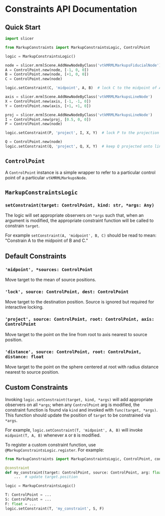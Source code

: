 # Constraints API Documentation

## Quick Start

```python
import slicer

from MarkupConstraints import MarkupConstraintsLogic, ControlPoint

logic = MarkupConstraintsLogic()

node = slicer.mrmlScene.AddNewNodeByClass('vtkMRMLMarkupsFiducialNode')
A = ControlPoint.new(node, [-1, 0, 0])
B = ControlPoint.new(node, [+1, 0, 0])
C = ControlPoint.new(node)

logic.setConstraint(C, 'midpoint', A, B)  # lock C to the midpoint of A and B.

axis = slicer.mrmlScene.AddNewNodeByClass('vtkMRMLMarkupsLineNode')
X = ControlPoint.new(axis, [-1, -1, 0])
Y = ControlPoint.new(axis, [+1, +1, 0])

proj = slicer.mrmlScene.AddNewNodeByClass('vtkMRMLMarkupsLineNode')
I = ControlPoint.new(proj, [0.5, 0, 0])
P = ControlPoint.new(node)

logic.setConstraint(P, 'project', I, X, Y)  # lock P to the projection of I onto line X-Y.

Q = ControlPoint.new(node)
logic.setConstraint(Q, 'project', Q, X, Y)  # keep Q projected onto line X-Y.
```

## `ControlPoint`

A `ControlPoint` instance is a simple wrapper to refer to a particular control point of a
particular `vtkMRMLMarkupsNode`.

## `MarkupConstraintsLogic`

### `setConstraint(target: ControlPoint, kind: str, *args: Any)`

The logic will set appropriate observers on `*args` such that, when an argument is 
modified, the appropriate constraint function will be called to constrain `target`.

For example `setConstraint(A, 'midpoint', B, C)` should be read to mean: "Constrain A to 
the midpoint of B and C."

## Default Constraints

### `'midpoint', *sources: ControlPoint`

Move target to the mean of source positions.

### `'lock', source: ControlPoint, dest: ControlPoint`

Move target to the destination position. Source is ignored but required for interactive 
locking.

### `'project', source: ControlPoint, root: ControlPoint, axis: ControlPoint`

Move target to the point on the line from root to axis nearest to source position.

### `'distance', source: ControlPoint, root: ControlPoint, distance: float`

Move target to the point on the sphere centered at root with radius distance nearest to
source position.

## Custom Constraints

Invoking `logic.setConstraint(target, kind, *args)` will add appropriate observers on all
`*args`; when any `ControlPoint` arg is modified, the constraint function is found via 
`kind` and invoked with `func(target, *args)`. This function should update the position of
`target` to be constrained via `*args`.

For example, `logic.setConstraint(T, 'midpoint', A, B)` will invoke `midpoint(T, A, B)`
whenever `A` or `B` is modified.

To register a custom constraint function, use `@MarkupConstraintsLogic.register`. For example:

```python
from MarkupConstraints import MarkupConstraintsLogic, ControlPoint, constraint

@constraint
def my_constraint(target: ControlPoint, source: ControlPoint, arg: float): 
    ...  # update target.position

logic = MarkupConstraintsLogic()

T: ControlPoint = ...
S: ControlPoint = ...
F: float = ...
logic.setConstraint(T, 'my_constraint', S, F)
```
